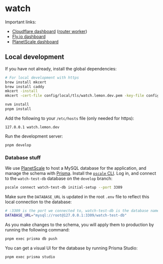 # watch

Important links:

- [Cloudflare dashboard](https://dash.cloudflare.com/9bfdb755def60e50760e33036c6f1624/watch-cloudflare-test.com/workers) ([router worker](https://dash.cloudflare.com/9bfdb755def60e50760e33036c6f1624/workers/services/view/watch-test-worker/production))
- [Fly.io dashboard](https://fly.io/apps/watch-test-app)
- [PlanetScale dashboard](https://app.planetscale.com/chris-sauve/watch-test-db)

## Local development

If you have not already, install the global dependencies:

```sh
# For local development with https
brew install mkcert
brew install caddy
mkcert -install
mkcert -cert-file config/local/tls/watch.lemon.dev.pem -key-file config/local/tls/watch.lemon.dev-key.pem "watch.lemon.dev"

nvm install
pnpm install
```

Add the following to your `/etc/hosts` file (only needed for https):

```
127.0.0.1 watch.lemon.dev
```

Run the development server:

```sh
pnpm develop
```

### Database stuff

We use [PlanetScale](https://planetscale.com) to host a MySQL database for the application, and manage the schema with [Prisma](https://www.prisma.io). Install the [`pscale` CLI](https://docs.planetscale.com/concepts/planetscale-environment-setup). Log in, and connect to the `watch-test-db` database on the `develop` branch:

```sh
pscale connect watch-test-db initial-setup --port 3309
```

Make sure the `DATABASE_URL` is updated in the root `.env` file to reflect this local connection to the database:

```sh
# :3309 is the port we connected to, watch-test-db is the database name
DATABASE_URL="mysql://root@127.0.0.1:3309/watch-test-db"
```

As you make changes to the schema, you will apply them to production by running the following command:

```sh
pnpm exec prisma db push
```

You can get a visual UI for the database by running Prisma Studio:

```sh
pnpm exec prisma studio
```
